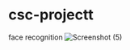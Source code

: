 # csc-projectt
face recognition
![Screenshot (5)](https://github.com/user-attachments/assets/03816ec5-7e52-4f26-b767-6878543e2c92)

